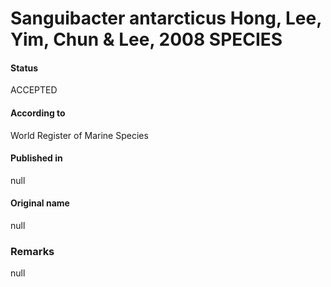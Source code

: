 Sanguibacter antarcticus Hong, Lee, Yim, Chun & Lee, 2008 SPECIES
=======

#### Status
ACCEPTED

#### According to
World Register of Marine Species

#### Published in
null

#### Original name
null

### Remarks
null
